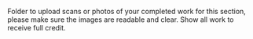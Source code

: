 Folder to upload scans or photos of your completed work for this section, please make sure the images are readable and clear.  Show all work to receive full credit.